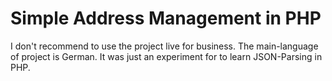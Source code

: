 # Simple Address Management in PHP

I don't recommend to use the project live for business. 
The main-language of project is German. It was just an experiment for to learn JSON-Parsing in PHP.
